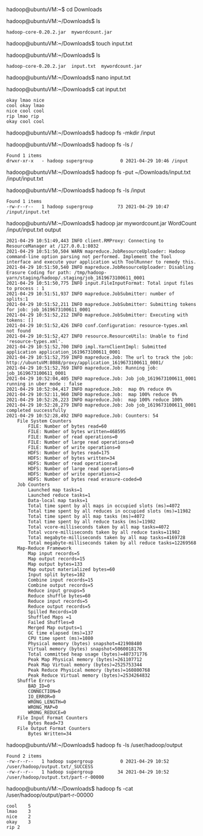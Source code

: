 hadoop@ubuntuVM:~$ cd Downloads

hadoop@ubuntuVM:~/Downloads$ ls

`hadoop-core-0.20.2.jar  mywordcount.jar`

hadoop@ubuntuVM:~/Downloads$ touch input.txt

hadoop@ubuntuVM:~/Downloads$ ls

`hadoop-core-0.20.2.jar  input.txt  mywordcount.jar`

hadoop@ubuntuVM:~/Downloads$ nano input.txt

hadoop@ubuntuVM:~/Downloads$ cat input.txt 
```
okay lmao nice
cool okay lmao
nice cool cool
rip lmao rip
okay cool cool
```

hadoop@ubuntuVM:~/Downloads$ hadoop fs -mkdir /input

hadoop@ubuntuVM:~/Downloads$ hadoop fs -ls /
```
Found 1 items
drwxr-xr-x   - hadoop supergroup          0 2021-04-29 10:46 /input
```

hadoop@ubuntuVM:~/Downloads$ hadoop fs -put ~/Downloads/input.txt /input/input.txt

hadoop@ubuntuVM:~/Downloads$ hadoop fs -ls /input
```
Found 1 items
-rw-r--r--   1 hadoop supergroup         73 2021-04-29 10:47 /input/input.txt
```

hadoop@ubuntuVM:~/Downloads$ hadoop jar mywordcount.jar WordCount /input/input.txt output
```
2021-04-29 10:51:49,443 INFO client.RMProxy: Connecting to ResourceManager at /127.0.0.1:8032
2021-04-29 10:51:50,504 WARN mapreduce.JobResourceUploader: Hadoop command-line option parsing not performed. Implement the Tool interface and execute your application with ToolRunner to remedy this.
2021-04-29 10:51:50,540 INFO mapreduce.JobResourceUploader: Disabling Erasure Coding for path: /tmp/hadoop-yarn/staging/hadoop/.staging/job_1619673100611_0001
2021-04-29 10:51:50,775 INFO input.FileInputFormat: Total input files to process : 1
2021-04-29 10:51:51,937 INFO mapreduce.JobSubmitter: number of splits:1
2021-04-29 10:51:52,211 INFO mapreduce.JobSubmitter: Submitting tokens for job: job_1619673100611_0001
2021-04-29 10:51:52,212 INFO mapreduce.JobSubmitter: Executing with tokens: []
2021-04-29 10:51:52,426 INFO conf.Configuration: resource-types.xml not found
2021-04-29 10:51:52,427 INFO resource.ResourceUtils: Unable to find 'resource-types.xml'.
2021-04-29 10:51:52,700 INFO impl.YarnClientImpl: Submitted application application_1619673100611_0001
2021-04-29 10:51:52,759 INFO mapreduce.Job: The url to track the job: http://ubuntuVM:8088/proxy/application_1619673100611_0001/
2021-04-29 10:51:52,769 INFO mapreduce.Job: Running job: job_1619673100611_0001
2021-04-29 10:52:04,405 INFO mapreduce.Job: Job job_1619673100611_0001 running in uber mode : false
2021-04-29 10:52:04,417 INFO mapreduce.Job:  map 0% reduce 0%
2021-04-29 10:52:11,960 INFO mapreduce.Job:  map 100% reduce 0%
2021-04-29 10:52:26,223 INFO mapreduce.Job:  map 100% reduce 100%
2021-04-29 10:52:28,279 INFO mapreduce.Job: Job job_1619673100611_0001 completed successfully
2021-04-29 10:52:28,492 INFO mapreduce.Job: Counters: 54
	File System Counters
		FILE: Number of bytes read=60
		FILE: Number of bytes written=468595
		FILE: Number of read operations=0
		FILE: Number of large read operations=0
		FILE: Number of write operations=0
		HDFS: Number of bytes read=175
		HDFS: Number of bytes written=34
		HDFS: Number of read operations=8
		HDFS: Number of large read operations=0
		HDFS: Number of write operations=2
		HDFS: Number of bytes read erasure-coded=0
	Job Counters 
		Launched map tasks=1
		Launched reduce tasks=1
		Data-local map tasks=1
		Total time spent by all maps in occupied slots (ms)=4072
		Total time spent by all reduces in occupied slots (ms)=11982
		Total time spent by all map tasks (ms)=4072
		Total time spent by all reduce tasks (ms)=11982
		Total vcore-milliseconds taken by all map tasks=4072
		Total vcore-milliseconds taken by all reduce tasks=11982
		Total megabyte-milliseconds taken by all map tasks=4169728
		Total megabyte-milliseconds taken by all reduce tasks=12269568
	Map-Reduce Framework
		Map input records=5
		Map output records=15
		Map output bytes=133
		Map output materialized bytes=60
		Input split bytes=102
		Combine input records=15
		Combine output records=5
		Reduce input groups=5
		Reduce shuffle bytes=60
		Reduce input records=5
		Reduce output records=5
		Spilled Records=10
		Shuffled Maps =1
		Failed Shuffles=0
		Merged Map outputs=1
		GC time elapsed (ms)=137
		CPU time spent (ms)=1080
		Physical memory (bytes) snapshot=421908480
		Virtual memory (bytes) snapshot=5060018176
		Total committed heap usage (bytes)=407371776
		Peak Map Physical memory (bytes)=261107712
		Peak Map Virtual memory (bytes)=2525753344
		Peak Reduce Physical memory (bytes)=160800768
		Peak Reduce Virtual memory (bytes)=2534264832
	Shuffle Errors
		BAD_ID=0
		CONNECTION=0
		IO_ERROR=0
		WRONG_LENGTH=0
		WRONG_MAP=0
		WRONG_REDUCE=0
	File Input Format Counters 
		Bytes Read=73
	File Output Format Counters 
		Bytes Written=34
```

hadoop@ubuntuVM:~/Downloads$ hadoop fs -ls /user/hadoop/output
```
Found 2 items
-rw-r--r--   1 hadoop supergroup          0 2021-04-29 10:52 /user/hadoop/output.txt/_SUCCESS
-rw-r--r--   1 hadoop supergroup         34 2021-04-29 10:52 /user/hadoop/output.txt/part-r-00000
```

hadoop@ubuntuVM:~/Downloads$ hadoop fs -cat /user/hadoop/output/part-r-00000 
```
cool	5
lmao	3
nice	2
okay	3
rip	2
```

